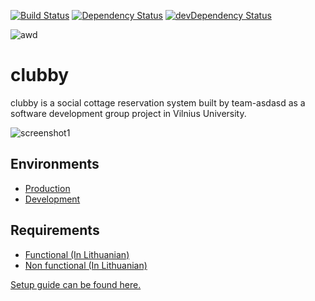 [![Build Status](https://travis-ci.org/team-asdasd/clubby.svg?branch=master)](https://travis-ci.org/team-asdasd/clubby) [![Dependency Status](https://david-dm.org/team-asdasd/clubby.svg?path=src/main/webapp)](https://david-dm.org/team-asdasd/clubby?path=src/main/webapp) [![devDependency Status](https://david-dm.org/team-asdasd/clubby/dev-status.svg?path=src/main/webapp)](https://david-dm.org/team-asdasd/clubby?path=src/main/webapp#info=devDependencies)

![awd](/docs/asdasd.png)
# clubby
clubby is a social cottage reservation system built by team-asdasd as a software development group project in Vilnius University.

![screenshot1](https://cloud.githubusercontent.com/assets/8818187/17457779/144bce38-5c0a-11e6-947b-9dc1e0ca6dd6.PNG)

## Environments
- [Production](http://clubby-teamasdasd.rhcloud.com/)
- [Development](http://devclubby-teamasdasd.rhcloud.com/)

## Requirements
- [Functional (In Lithuanian)](/docs/SGP_uzduotis_2016.pdf)
- [Non functional (In Lithuanian)](/docs/KokybiniaiReikalavimai.pdf)

[Setup guide can be found here.](SETUP.md)
